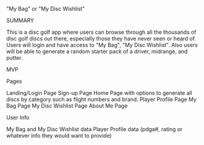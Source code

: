"My Bag" or "My Disc Wishlist"

SUMMARY

This is a disc golf app where users can browse through all the thousands of disc golf discs out there, especially those they have never seen or heard of. Users will login and have access to "My Bag", "My Disc Wishlist". Also users will be able to generate a random starter pack of a driver, midrange, and putter. 

MVP

Pages 

Landing/Login Page
Sign-up Page
Home Page with options to generate all discs by category such as flight numbers and brand.
Player Profile Page
My Bag Page
My Disc Wishlist Page
About Me Page

User Info

My Bag and My Disc Wishlist data
Player Profile data (pdga#, rating or whatever info they would want to provide)
